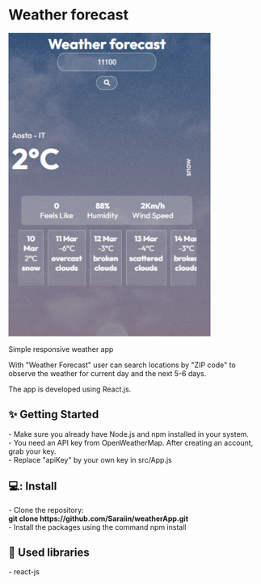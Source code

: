 <h1> Weather forecast </h1>
<img src="https://github.com/Saraiin/weatherApp/blob/main/weather-app/src/assets/app1.png" width="400px" height="600px">


<p>Simple responsive weather app</p>

<p>With "Weather Forecast" user can search locations by "ZIP code" to observe the weather for current day and the next 5-6 days.</p>
<p>The app is developed using React.js.</p>

<h2>✨ Getting Started</h2>
- Make sure you already have Node.js and npm installed in your system.<br/>
- You need an API key from OpenWeatherMap. After creating an account, grab your key.<br/>
- Replace "apiKey" by your own key in src/App.js


<h2>💻: Install</h2>
- Clone the repository: <br>
<b> git clone https://github.com/Saraiin/weatherApp.git</b><br/>
- Install the packages using the command npm install

<h2>📙 Used libraries</h2>
- react-js
